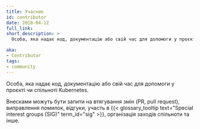 ```yaml
---
title: Учасник
id: contributor
date: 2018-04-12
full_link: 
short_description: >
  Особа, яка надає код, документацію або свій час для допомоги у проєкті чи спільноті Kubernetes.

aka: 
- Сontributor
tags:
- community
---
```


Особа, яка надає код, документацію або свій час для допомоги у проєкті чи спільноті Kubernetes.

<!--more--> 

Внесками можуть бути запити на втягування змін (PR, pull request), виправлення помилок, відгуки, участь в {{< glossary_tooltip text="Special interest groups (SIG)" term_id="sig" >}}, організація заходів спільноти та інше.
